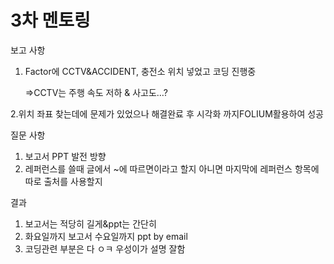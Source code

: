 # 3차 멘토링

보고 사항

1. Factor에 CCTV&ACCIDENT, 충전소 위치 넣었고 코딩 진행중

   ⇒CCTV는 주행 속도 저하 & 사고도…?

 2.위치 좌표 찾는데에 문제가 있었으나 해결완료 후 시각화 까지FOLIUM활용하여 성공

질문 사항

1. 보고서 PPT 발전 방향
2. 레퍼런스를 쓸때 글에서 ~에 따르면이라고 할지 아니면 마지막에 레퍼런스 항목에 따로 출처를 사용할지 

결과

1. 보고서는 적당히 길게&ppt는 간단히
2. 화요일까지 보고서 수요일까지 ppt by email
3. 코딩관련 부분은 다 ㅇㅋ 우성이가 설명 잘함
